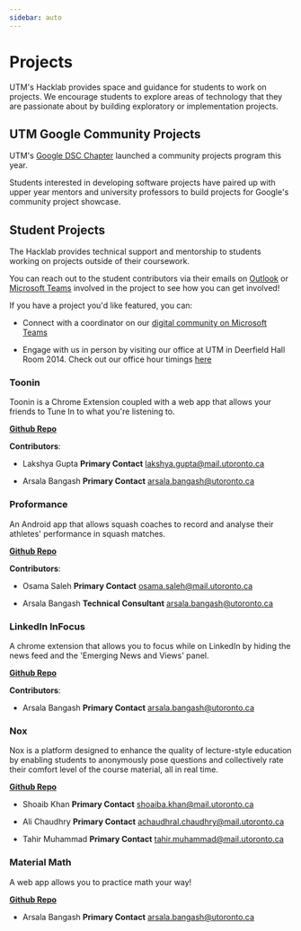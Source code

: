 ```yaml
---
sidebar: auto
---
```


# Projects

UTM's Hacklab provides space and guidance for students to work on projects. We encourage students to explore areas of technology that they are passionate about by building exploratory or implementation projects. 

## UTM Google Community Projects

UTM's [Google DSC Chapter](https://utm.developerstudentclubs.ca/) launched a community projects program this year. 

Students interested in developing software projects have paired up with upper year mentors and university professors to build projects for Google's community project showcase.  

<ClientOnly>
<ImagesGrid :images="[$withBase('/dsc-projects/map-utm.jpg'), $withBase('/dsc-projects/open-mind.jpg'), $withBase('/dsc-projects/connect-ed.jpg'), $withBase('/dsc-projects/muse.jpg'), $withBase('/dsc-projects/arezue.jpg'), $withBase('/dsc-projects/send-foodz.jpg'), $withBase('/dsc-projects/uoft-course-tools.jpg'), $withBase('/dsc-projects/your-list.jpg')]"/>
</ClientOnly>

<Level title="Map UTM" desc="You'll never be lost at UTM again!" :image="$withBase('/dsc-projects/map-utm.jpg')"/>


## Student Projects

The Hacklab provides technical support and mentorship to students working on projects outside of their coursework. 

You can reach out to the student contributors via their emails on [Outlook](https://outlook.office365.com) or [Microsoft Teams](https://teams.microsoft.com) involved in the project to see how you can get involved!

If you have a project you'd like featured, you can:

- Connect with a coordinator on our [digital community on Microsoft Teams](https://teams.microsoft.com)

- Engage with us in person by visiting our office at UTM in Deerfield Hall Room 2014. Check out our office hour timings [here](/office-hours)

### Toonin

Toonin is a Chrome Extension coupled with a web app that allows your friends to Tune In to what you're listening to.

[__Github Repo__](https://github.com/grey-software/toonin)

__Contributors__: 

- Lakshya Gupta __Primary Contact__ [lakshya.gupta@mail.utoronto.ca](lakshya.gupta@mail.utoronto.ca)

- Arsala Bangash __Primary Contact__ [arsala.bangash@utoronto.ca](arsala.bangash@utoronto.ca)

### Proformance

An Android app that allows squash coaches to record and analyse their athletes' performance in squash matches. 

[__Github Repo__](https://github.com/OsamaSaleh289/Squash-Video-Analysis-Project)

__Contributors__: 

- Osama Saleh __Primary Contact__ [osama.saleh@mail.utoronto.ca](lakshya.gupta@mail.utoronto.ca)

- Arsala Bangash __Technical Consultant__ [arsala.bangash@utoronto.ca](arsala.bangash@utoronto.ca)

### LinkedIn InFocus

A chrome extension that allows you to focus while on LinkedIn by hiding the news feed and the 'Emerging News and Views' panel.

[__Github Repo__](https://github.com/grey-software/LinkedIn-InFocus)

__Contributors__: 

- Arsala Bangash __Primary Contact__ [arsala.bangash@utoronto.ca](arsala.bangash@utoronto.ca)


### Nox

Nox is a platform designed to enhance the quality of lecture-style education by enabling students to anonymously pose questions and collectively rate their comfort level of the course material, all in real time. 

[__Github Repo__](https://github.com/ShoaibAhmadKhan/Nox)

- Shoaib Khan __Primary Contact__ [shoaiba.khan@mail.utoronto.ca](shoaiba.khan@mail.utoronto.ca)

- Ali Chaudhry __Primary Contact__ [achaudhral.chaudhry@mail.utoronto.ca](achaudhral.chaudhry@mail.utoronto.ca)

- Tahir Muhammad __Primary Contact__ [tahir.muhammad@mail.utoronto.ca](tahir.muhammad@mail.utoronto.ca)

### Material Math

A web app allows you to practice math your way!

[__Github Repo__](https://github.com/grey-software/Material-Math)

- Arsala Bangash __Primary Contact__ [arsala.bangash@utoronto.ca](arsala.bangash@utoronto.ca)




